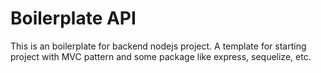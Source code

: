 # Boilerplate API

This is an boilerplate for backend nodejs project. A template for starting project with MVC pattern and some package like express, sequelize, etc. 

